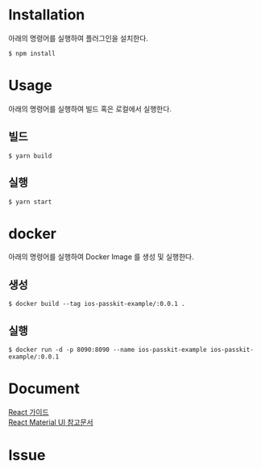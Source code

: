 # Installation
아래의 명령어를 실행하여 플러그인을 설치한다.
```
$ npm install
```

# Usage
아래의 명령어를 실행하여 빌드 혹은 로컬에서 실행한다.
## 빌드
```
$ yarn build
```
## 실행
```
$ yarn start
```

# docker
아래의 명령어를 실행하여 Docker Image 를 생성 및 실행한다.
## 생성
```
$ docker build --tag ios-passkit-example/:0.0.1 .
```
## 실행
```
$ docker run -d -p 8090:8090 --name ios-passkit-example ios-passkit-example/:0.0.1
```

# Document
[React 가이드](https://ko.reactjs.org)  
[React Material UI 참고문서](https://material-ui.com)

# Issue
